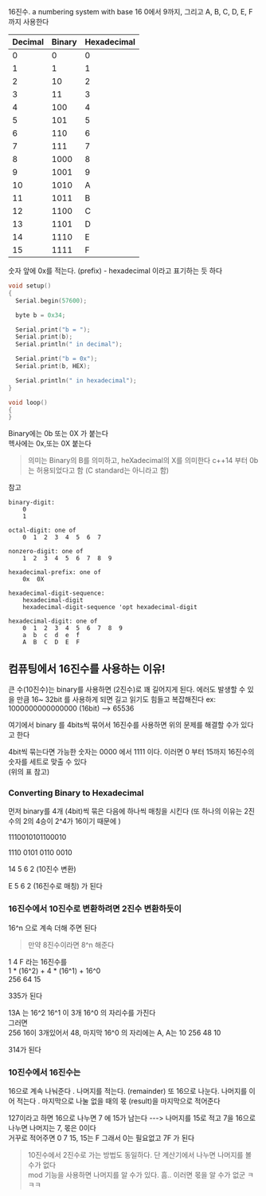 
16진수. a numbering system with base 16
0에서 9까지, 그리고  A, B, C, D, E, F 까지 사용한다  

| Decimal | Binary | Hexadecimal |
| ------- | ------ | ----------- |
| 0       | 0      | 0           |
| 1       | 1      | 1           |
| 2       | 10     | 2           |
| 3       | 11     | 3           |
| 4       | 100    | 4           |
| 5       | 101    | 5           |
| 6       | 110    | 6           |
| 7       | 111    | 7           |
| 8       | 1000   | 8           |
| 9       | 1001   | 9           |
| 10      | 1010   | A           |
| 11      | 1011   | B           |
| 12      | 1100   | C           |
| 13      | 1101   | D           |
| 14      | 1110   | E           |
| 15      | 1111   | F           |


숫자 앞에 0x를 적는다. (prefix) - hexadecimal 이라고 표기하는 듯 하다

```cpp
void setup()
{
  Serial.begin(57600);

  byte b = 0x34;

  Serial.print("b = ");
  Serial.print(b);
  Serial.println(" in decimal");

  Serial.print("b = 0x");
  Serial.print(b, HEX);

  Serial.println(" in hexadecimal");
}

void loop()
{
}
```



Binary에는 0b 또는 0X 가 붙는다    
헥사에는 0x,또는 0X 붙는다 

> 의미는 Binary의 B를 의미하고, heXadecimal의 X를 의미한다
> c++14 부터 0b는 허용되었다고 함 (C standard는 아니라고 함)



참고
```
binary-digit:
    0
    1

octal-digit: one of
    0  1  2  3  4  5  6  7

nonzero-digit: one of
    1  2  3  4  5  6  7  8  9

hexadecimal-prefix: one of
    0x  0X

hexadecimal-digit-sequence:
    hexadecimal-digit
    hexadecimal-digit-sequence 'opt hexadecimal-digit

hexadecimal-digit: one of
    0  1  2  3  4  5  6  7  8  9
    a  b  c  d  e  f
    A  B  C  D  E  F
```


## 컴퓨팅에서 16진수를 사용하는 이유!

큰 수(10진수)는 binary를 사용하면 (2진수)로 꽤 길어지게 된다.  에러도 발생할 수 있을 만큼 16~ 32bit 를 사용하게 되면 길고 읽기도 힘들고 복잡해진다 
ex: 1000000000000000 (16bit)  --> 65536

여기에서 binary 를 4bits씩 묶어서 16진수를 사용하면 위의 문제를 해결할 수가 있다고 한다  

4bit씩 묶는다면 가능한 숫자는 0000 에서 1111 이다. 이러면 0 부터 15까지 16진수의 숫자를 세트로 맞출 수 있다  
(위의 표 참고)


### Converting Binary to Hexadecimal
먼저 binary를 4개 (4bit)씩 묶은 다음에 하나씩 매칭을 시킨다  (또 하나의 이유는 2진수의 2의 4승이 2^4가 16이기 때문에 )

1110010101100010

1110   0101   0110   0010

14    5    6   2   (10진수 변환)

E 5 6 2  (16진수로 매칭)
가 된다 



### 16진수에서 10진수로 변환하려면 2진수 변환하듯이 
16^n 으로 계속 더해 주면 된다  
> 만약 8진수이라면 8^n 해준다 

1 4 F 라는 16진수를   
1 * (16^2)  + 4 * (16^1) + 16^0  
256   64  15

335가 된다 


13A 는 
16^2  16^1 이 3개   16^0  의 자리수를 가진다   
그러면   
256   16이 3개있어서 48, 마지막 16^0 의 자리에는 A, A는 10
256 48 10

314가 된다  




### 10진수에서 16진수는 
16으로 계속 나눠준다  . 나머지를 적는다. (remainder)
또 16으로 나눈다. 나머지를 이어 적는다 .
마지막으로 나눌 없을 때의 몫 (result)을 마지막으로 적어준다   

127이라고 하면   16으로 나누면
7 에 15가 남는다   ---> 나머지를 15로 적고
7을  16으로 나누면  나머지는 7, 몫은 0이다   
거꾸로 적어주면  0 7 15, 15는 F 그래서 0는 필요없고 7F 가 된다  

> 10진수에서 2진수로 가는 방법도 동일하다. 단 계산기에서 나누면 나머지를 볼 수가 없다  
> mod 기능을 사용하면 나머지를 알 수가 있다.  흠.. 이러면 몫을 알 수가 없군 ㅋㅋㅋ













